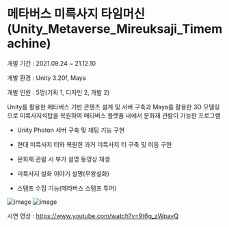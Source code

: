 # 메타버스 미륵사지 타임머신(Unity_Metaverse_Mireuksaji_Timemachine)

개발 기간 : 2021.09.24 ~ 21.12.10

개발 환경 : Unity 3.20f, Maya

개발 인원 : 5명(기획 1, 디자인 2, 개발 2)

Unity를 활용한 메타버스 기반 콘텐츠 설계 및 서버 구축과  Maya를 활용한 3D 모델링으로 미륵사지석탑을 복원하여 메타버스 플랫폼 내에서 문화재 관람이 가능한 프로그램

- Unity Photon 서버 구축 및 채팅 기능 구현

- 현대 미륵사지 터와 복원한 과거 미륵사지 터 구축 및 이동 구현

- 문화재 관람 시 부가 설명 동영상 재생

- 미륵사지 설화 이야기 설명(무왕설화)

- 스탬프 수집 기능(메타버스 스탬프 투어)

![image](https://user-images.githubusercontent.com/96518656/170244552-bf717ca3-0850-4c9c-867a-3d0258086de2.png)
![image](https://user-images.githubusercontent.com/96518656/170244598-29d1b45d-e1cf-4910-b171-1ea6b0c97e69.png)

시연 영상 : https://www.youtube.com/watch?v=9t6g_zWpavQ

